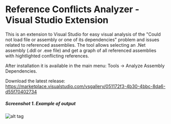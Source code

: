 # Reference Conflicts Analyzer - Visual Studio Extension

This is an extension to Visual Studio for easy visual analysis of the "Could not load file or assembly or one of its dependencies" problem and issues related to referenced assemblies. The tool allows selecting an .Net assembly (.ddl or .exe file) and get a graph of all referenced assemblies with hightlighted conflicting references. 

After installation it is available in the main menu: Tools -&gt; Analyze Assembly Dependencies.

Download the latest release: https://marketplace.visualstudio.com/vsgallery/051172f3-4b30-4bbc-8da6-d55f70402734

##### Screenshot 1. Example of output
![alt tag](https://github.com/marss19/reference-conflicts-analyzer/blob/master/Docs/Screenshots/output.png)
